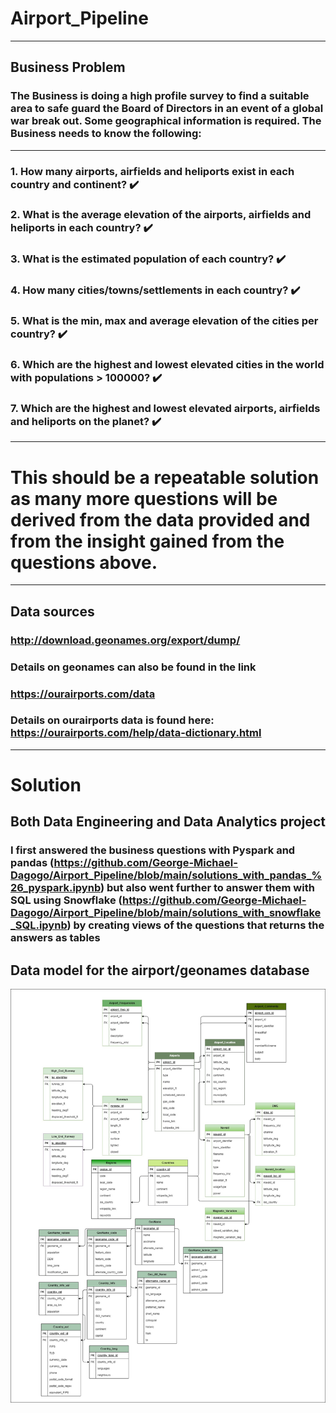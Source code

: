 # Airport_Pipeline
-------
## Business Problem


### The Business is doing a high profile survey to find a suitable area to safe guard the Board of Directors in an event of a global war break out. Some geographical information is required. The Business needs to know the following:
-------

### 1. How many airports, airfields and heliports exist in each country and continent?  :heavy_check_mark:
### 2. What is the average elevation of the airports, airfields and heliports in each country? :heavy_check_mark:
### 3. What is the estimated population of each country? :heavy_check_mark:
### 4. How many cities/towns/settlements in each country? :heavy_check_mark:
### 5. What is the min, max and average elevation of the cities per country? :heavy_check_mark:
### 6. Which are the highest and lowest elevated cities in the world with populations > 100000? :heavy_check_mark:
### 7. Which are the highest and lowest elevated airports, airfields and heliports on the planet? :heavy_check_mark:

-------
# This should be a repeatable solution as many more questions will be derived from the data provided and from the insight gained from the questions above.

-------
## Data sources
### http://download.geonames.org/export/dump/
### Details on geonames can also be found in the link
### https://ourairports.com/data
### Details on ourairports data is found here: https://ourairports.com/help/data-dictionary.html


-------
# Solution 

## Both Data Engineering and Data Analytics project 
### I first answered the business questions with Pyspark and pandas (https://github.com/George-Michael-Dagogo/Airport_Pipeline/blob/main/solutions_with_pandas_%26_pyspark.ipynb) but also went further to answer them with SQL using Snowflake (https://github.com/George-Michael-Dagogo/Airport_Pipeline/blob/main/solutions_with_snowflake_SQL.ipynb) by creating views of the questions that returns the answers as tables

## Data model for the airport/geonames database
![alt text](https://github.com/George-Michael-Dagogo/Airport_Pipeline/blob/main/airpot_database_model.jpg)
